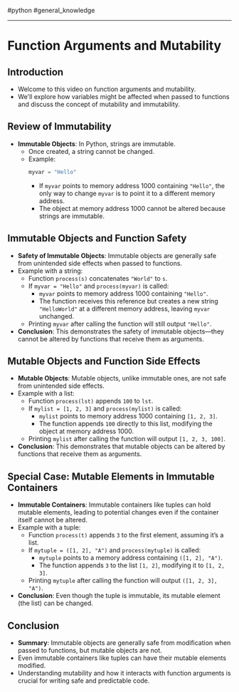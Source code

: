 #python #general_knowledge 

---
# Function Arguments and Mutability

## Introduction
- Welcome to this video on function arguments and mutability.
- We'll explore how variables might be affected when passed to functions and discuss the concept of mutability and immutability.

## Review of Immutability
- **Immutable Objects**: In Python, strings are immutable.
  - Once created, a string cannot be changed.
  - Example:
    ```python
    myvar = "Hello"
    ```
    - If `myvar` points to memory address 1000 containing `"Hello"`, the only way to change `myvar` is to point it to a different memory address.
    - The object at memory address 1000 cannot be altered because strings are immutable.

## Immutable Objects and Function Safety
- **Safety of Immutable Objects**: Immutable objects are generally safe from unintended side effects when passed to functions.
- Example with a string:
  - Function `process(s)` concatenates `"World"` to `s`.
  - If `myvar = "Hello"` and `process(myvar)` is called:
    - `myvar` points to memory address 1000 containing `"Hello"`.
    - The function receives this reference but creates a new string `"HelloWorld"` at a different memory address, leaving `myvar` unchanged.
  - Printing `myvar` after calling the function will still output `"Hello"`.
- **Conclusion**: This demonstrates the safety of immutable objects—they cannot be altered by functions that receive them as arguments.

## Mutable Objects and Function Side Effects
- **Mutable Objects**: Mutable objects, unlike immutable ones, are not safe from unintended side effects.
- Example with a list:
  - Function `process(lst)` appends `100` to `lst`.
  - If `mylist = [1, 2, 3]` and `process(mylist)` is called:
    - `mylist` points to memory address 1000 containing `[1, 2, 3]`.
    - The function appends `100` directly to this list, modifying the object at memory address 1000.
  - Printing `mylist` after calling the function will output `[1, 2, 3, 100]`.
- **Conclusion**: This demonstrates that mutable objects can be altered by functions that receive them as arguments.

## Special Case: Mutable Elements in Immutable Containers
- **Immutable Containers**: Immutable containers like tuples can hold mutable elements, leading to potential changes even if the container itself cannot be altered.
- Example with a tuple:
  - Function `process(t)` appends `3` to the first element, assuming it’s a list.
  - If `mytuple = ([1, 2], "A")` and `process(mytuple)` is called:
    - `mytuple` points to a memory address containing `([1, 2], "A")`.
    - The function appends `3` to the list `[1, 2]`, modifying it to `[1, 2, 3]`.
  - Printing `mytuple` after calling the function will output `([1, 2, 3], "A")`.
- **Conclusion**: Even though the tuple is immutable, its mutable element (the list) can be changed.

## Conclusion
- **Summary**: Immutable objects are generally safe from modification when passed to functions, but mutable objects are not.
- Even immutable containers like tuples can have their mutable elements modified.
- Understanding mutability and how it interacts with function arguments is crucial for writing safe and predictable code.